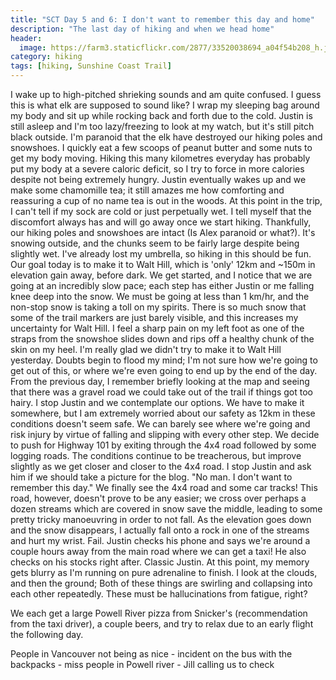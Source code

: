 ```yaml
---
title: "SCT Day 5 and 6: I don't want to remember this day and home"
description: "The last day of hiking and when we head home"
header:
  image: https://farm3.staticflickr.com/2877/33520038694_a04f54b208_h.jpg
category: hiking
tags: [hiking, Sunshine Coast Trail]
---
```


I wake up to high-pitched shrieking sounds and am quite confused. I guess this is what elk are supposed to sound like? I wrap my sleeping bag around my body and sit up while rocking back and forth due to the cold. Justin is still asleep and I'm too lazy/freezing to look at my watch, but it's still pitch black outside. I'm paranoid that the elk have destroyed our hiking poles and snowshoes. I quickly eat a few scoops of peanut butter and some nuts to get my body moving. Hiking this many kilometres everyday has probably put my body at a severe caloric deficit, so I try to force in more calories despite not being extremely hungry. Justin eventually wakes up and we make some chamomille tea; it still amazes me how comforting and reassuring a cup of no name tea is out in the woods. At this point in the trip, I can't tell if my sock are cold or just perpetually wet. I tell myself that the discomfort always has and will go away once we start hiking. Thankfully, our hiking poles and snowshoes are intact (Is Alex paranoid or what?). It's snowing outside, and the chunks seem to be fairly large despite being slightly wet. I've already lost my umbrella, so hiking in this should be fun. Our goal today is to make it to Walt Hill, which is 'only' 12km and ~150m in elevation gain away, before dark. We get started, and I notice that we are going at an incredibly slow pace; each step has either Justin or me falling knee deep into the snow. We must be going at less than 1 km/hr, and the non-stop snow is taking a toll on my spirits. There is so much snow that some of the trail markers are just barely visible, and this increases my uncertainty for Walt Hill. I feel a sharp pain on my left foot as one of the straps from the snowshoe slides down and rips off a healthy chunk of the skin on my heel. I'm really glad we didn't try to make it to Walt Hill yesterday. Doubts begin to flood my mind; I'm not sure how we're going to get out of this, or where we're even going to end up by the end of the day. From the previous day, I remember briefly looking at the map and seeing that there was a gravel road we could take out of the trail if things got too hairy. I stop Justin and we contemplate our options. We have to make it somewhere, but I am extremely worried about our safety as 12km in these conditions doesn't seem safe. We can barely see where we're going and risk injury by virtue of falling and slipping with every other step. We decide to push for Highway 101 by exiting through the 4x4 road followed by some logging roads. The conditions continue to be treacherous, but improve slightly as we get closer and closer to the 4x4 road. I stop Justin and ask him if we should take a picture for the blog. "No man. I don't want to remember this day." We finally see the 4x4 road and some car tracks! This road, however, doesn't prove to be any easier; we cross over perhaps a dozen streams which are covered in snow save the middle, leading to some pretty tricky manoeuvring in order to not fall. As the elevation goes down and the snow disappears, I actually fall onto a rock in one of the streams and hurt my wrist. Fail. Justin checks his phone and says we're around a couple hours away from the main road where we can get a taxi! He also checks on his stocks right after. Classic Justin. At this point, my memory gets blurry as I'm running on pure adrenaline to finish. I look at the clouds, and then the ground; Both of these things are swirling and collapsing into each other repeatedly. These must be hallucinations from fatigue, right?

We each get a large Powell River pizza from Snicker's (recommendation from the taxi driver), a couple beers, and try to relax due to an early flight the following day.

People in Vancouver not being as nice - incident on the bus with the backpacks - miss people in Powell river - Jill calling us to check